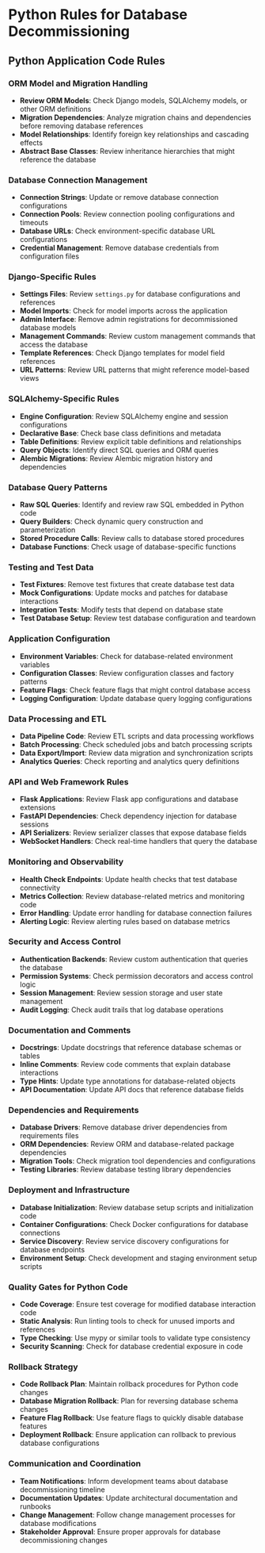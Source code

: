# Python Rules for Database Decommissioning

## Python Application Code Rules

### ORM Model and Migration Handling
- **Review ORM Models**: Check Django models, SQLAlchemy models, or other ORM definitions
- **Migration Dependencies**: Analyze migration chains and dependencies before removing database references
- **Model Relationships**: Identify foreign key relationships and cascading effects
- **Abstract Base Classes**: Review inheritance hierarchies that might reference the database

### Database Connection Management
- **Connection Strings**: Update or remove database connection configurations
- **Connection Pools**: Review connection pooling configurations and timeouts
- **Database URLs**: Check environment-specific database URL configurations
- **Credential Management**: Remove database credentials from configuration files

### Django-Specific Rules
- **Settings Files**: Review `settings.py` for database configurations and references
- **Model Imports**: Check for model imports across the application
- **Admin Interface**: Remove admin registrations for decommissioned database models
- **Management Commands**: Review custom management commands that access the database
- **Template References**: Check Django templates for model field references
- **URL Patterns**: Review URL patterns that might reference model-based views

### SQLAlchemy-Specific Rules
- **Engine Configuration**: Review SQLAlchemy engine and session configurations
- **Declarative Base**: Check base class definitions and metadata
- **Table Definitions**: Review explicit table definitions and relationships
- **Query Objects**: Identify direct SQL queries and ORM queries
- **Alembic Migrations**: Review Alembic migration history and dependencies

### Database Query Patterns
- **Raw SQL Queries**: Identify and review raw SQL embedded in Python code
- **Query Builders**: Check dynamic query construction and parameterization
- **Stored Procedure Calls**: Review calls to database stored procedures
- **Database Functions**: Check usage of database-specific functions

### Testing and Test Data
- **Test Fixtures**: Remove test fixtures that create database test data
- **Mock Configurations**: Update mocks and patches for database interactions
- **Integration Tests**: Modify tests that depend on database state
- **Test Database Setup**: Review test database configuration and teardown

### Application Configuration
- **Environment Variables**: Check for database-related environment variables
- **Configuration Classes**: Review configuration classes and factory patterns
- **Feature Flags**: Check feature flags that might control database access
- **Logging Configuration**: Update database query logging configurations

### Data Processing and ETL
- **Data Pipeline Code**: Review ETL scripts and data processing workflows
- **Batch Processing**: Check scheduled jobs and batch processing scripts
- **Data Export/Import**: Review data migration and synchronization scripts
- **Analytics Queries**: Check reporting and analytics query definitions

### API and Web Framework Rules
- **Flask Applications**: Review Flask app configurations and database extensions
- **FastAPI Dependencies**: Check dependency injection for database sessions
- **API Serializers**: Review serializer classes that expose database fields
- **WebSocket Handlers**: Check real-time handlers that query the database

### Monitoring and Observability
- **Health Check Endpoints**: Update health checks that test database connectivity
- **Metrics Collection**: Review database-related metrics and monitoring code
- **Error Handling**: Update error handling for database connection failures
- **Alerting Logic**: Review alerting rules based on database metrics

### Security and Access Control
- **Authentication Backends**: Review custom authentication that queries the database
- **Permission Systems**: Check permission decorators and access control logic
- **Session Management**: Review session storage and user state management
- **Audit Logging**: Check audit trails that log database operations

### Documentation and Comments
- **Docstrings**: Update docstrings that reference database schemas or tables
- **Inline Comments**: Review code comments that explain database interactions
- **Type Hints**: Update type annotations for database-related objects
- **API Documentation**: Update API docs that reference database fields

### Dependencies and Requirements
- **Database Drivers**: Remove database driver dependencies from requirements files
- **ORM Dependencies**: Review ORM and database-related package dependencies
- **Migration Tools**: Check migration tool dependencies and configurations
- **Testing Libraries**: Review database testing library dependencies

### Deployment and Infrastructure
- **Database Initialization**: Review database setup scripts and initialization code
- **Container Configurations**: Check Docker configurations for database connections
- **Service Discovery**: Review service discovery configurations for database endpoints
- **Environment Setup**: Check development and staging environment setup scripts

### Quality Gates for Python Code
- **Code Coverage**: Ensure test coverage for modified database interaction code
- **Static Analysis**: Run linting tools to check for unused imports and references
- **Type Checking**: Use mypy or similar tools to validate type consistency
- **Security Scanning**: Check for database credential exposure in code

### Rollback Strategy
- **Code Rollback Plan**: Maintain rollback procedures for Python code changes
- **Database Migration Rollback**: Plan for reversing database schema changes
- **Feature Flag Rollback**: Use feature flags to quickly disable database features
- **Deployment Rollback**: Ensure application can rollback to previous database configurations

### Communication and Coordination
- **Team Notifications**: Inform development teams about database decommissioning timeline
- **Documentation Updates**: Update architectural documentation and runbooks
- **Change Management**: Follow change management processes for database modifications
- **Stakeholder Approval**: Ensure proper approvals for database decommissioning changes 